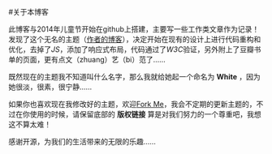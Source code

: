 #关于本博客

此博客与2014年儿童节开始在github上搭建，主要写一些工作类文章作为记录！发现了这个无名的主题（[作者的博客](http://lhzhang.com/)），决定开始在现有的设计上进行代码重构和优化，去掉了*JS*，添加了响应式布局，代码通过了*W3C*验证，另外附上了豆瓣书单的页面，更有点文（zhuang）艺（bi）范了……

既然现在的主题我不知道叫什么名字，那么我就给她起一个命名为  **White**  ，因为她很淡，很素，很宁静……

如果你也喜欢现在我修改好的主题，欢迎[Fork Me](https://github.com/wangdaodao/wangdaodao.github.com)，我会不定期的更新主题的，不过在你使用的时候，请保留底部的  **版权链接**  算是对我们努力的一个尊重吧，我想这不算太难！

感谢开源，为我们的生活带来的无限的乐趣……